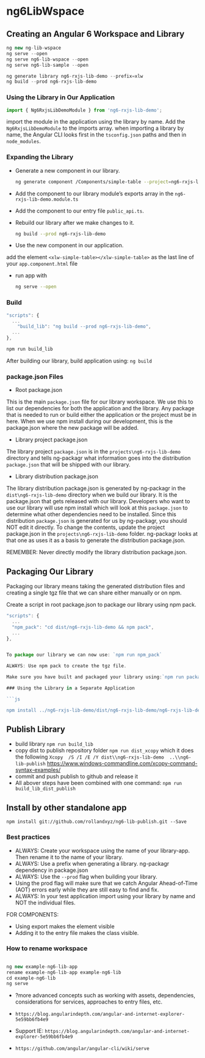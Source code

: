 
# ng6LibWspace

## Creating an Angular 6 Workspace and Library

```js
ng new ng-lib-wspace
ng serve --open
ng serve ng6-lib-wspace --open
ng serve ng6-lib-sample --open

ng generate library ng6-rxjs-lib-demo --prefix=xlw
ng build --prod ng6-rxjs-lib-demo

```

### Using the Library in Our Application

```js
import { Ng6RxjsLibDemoModule } from 'ng6-rxjs-lib-demo';
```

import the module in the application using the library by name.
Add the `Ng6RxjsLibDemoModule` to the imports array.
when importing a library by name, the Angular CLI looks first in the `tsconfig.json` paths and then in `node_modules`.

### Expanding the Library

- Generate a new component in our library.

    ```bash
    ng generate component /Components/simple-table --project=ng6-rxjs-lib-demo
    ```

- Add the component to our library module’s exports array in the `ng6-rxjs-lib-demo.module.ts`

- Add the component to our entry file `public_api.ts`.
- Rebuild our library after we make changes to it.

    ```bash
    ng build --prod ng6-rxjs-lib-demo
    ```
- Use the new component in our application.

add the element `<xlw-simple-table></xlw-simple-table>` as the last line of your `app.component.html` file

- run app with
    ```bash
    ng serve --open
    ```

### Build

```js
"scripts": {
  ...
    "build_lib": "ng build --prod ng6-rxjs-lib-demo",
  ...
},

npm run build_lib
```

After building our library, build application using: `ng build`

### package.json Files

- Root package.json

This is the main `package.json` file for our library workspace. We use this to list our dependencies for both the application and the library. Any package that is needed to run or build either the application or the project must be in here. When we use npm install during our development, this is the package.json where the new package will be added.

- Library project package.json

The library project `package.json` is in the `projects\ng6-rxjs-lib-demo` directory and tells ng-packagr what information goes into the distribution `package.json` that will be shipped with our library.

- Library distribution package.json

The library distribution package.json is generated by ng-packagr in the `dist\ng6-rxjs-lib-demo` directory when we build our library. It is the package.json that gets released with our library.
Developers who want to use our library will use npm install which will look at this `package.json` to determine what other dependencies need to be installed.
Since this distribution `package.json` is generated for us by ng-packagr, you should NOT edit it directly. To change the contents, update the project package.json in the `projects\ng6-rxjs-lib-demo` folder. ng-packagr looks at that one as uses it as a basis to generate the distribution package.json.

REMEMBER: Never directly modify the library distribution package.json.

## Packaging Our Library

Packaging our library means taking the generated distribution files and creating a single tgz file that we can share either manually or on npm.

Create a script in root package.json to package our library using npm pack.

```js
"scripts": {
  ...
  "npm_pack": "cd dist/ng6-rxjs-lib-demo && npm pack",
  ...
},


To package our library we can now use: `npm run npm_pack`

ALWAYS: Use npm pack to create the tgz file.

Make sure you have built and packaged your library using:`npm run package`

### Using the Library in a Separate Application

```js

npm install ../ng6-rxjs-lib-demo/dist/ng6-rxjs-lib-demo/ng6-rxjs-lib-demo-0.0.1.tgz

```

## Publish Library

- build library `npm run build_lib`
- copy dist to publish repository folder `npm run dist_xcopy` which it does the following
`Xcopy  /S /I /E /Y dist\\ng6-rxjs-lib-demo  ..\\ng6-lib-publish`
https://www.windows-commandline.com/xcopy-command-syntax-examples/
- commit and push publish to github and release it
- All abover steps have been combined with one command: `npm run build_lib_dist_publish`

## Install by other standalone app
`npm install git://github.com/rollandxyz/ng6-lib-publish.git --Save`


### Best practices

- ALWAYS: Create your workspace using the name of your library-app. Then rename it to the name of your library.
- ALWAYS: Use a prefix when generating a library. ng-packagr dependency in package.json
- ALWAYS: Use the `--prod` flag when building your library.
- Using the prod flag will make sure that we catch Angular Ahead-of-Time (AOT) errors early while they are still easy to find and fix.
- ALWAYS: In your test application import using your library by name and NOT the individual files.

FOR COMPONENTS:

- Using export makes the element visible
- Adding it to the entry file makes the class visible.

### How to rename workspace

```js

ng new example-ng6-lib-app
rename example-ng6-lib-app example-ng6-lib
cd example-ng6-lib
ng serve

```

- ?more advanced concepts such as working with assets, dependencies, considerations for services, approaches to entry files, etc.

- `https://blog.angularindepth.com/angular-and-internet-explorer-5e59bb6fb4e9`
- Support IE: `https://blog.angularindepth.com/angular-and-internet-explorer-5e59bb6fb4e9`
- `https://github.com/angular/angular-cli/wiki/serve`
